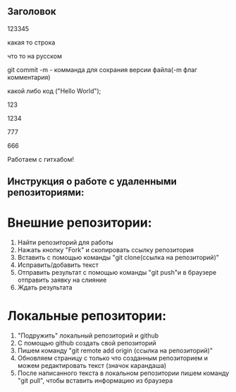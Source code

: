 ## Заголовок

123345

какая то строка

что то на русском

git commit -m - комманда для сохрания версии файла(-m флаг комментария)

какой либо код
("Hello World");

123

1234

777

666

Работаем с гитхабом!

## Инструкция о работе с удаленными репозиториями:
# Внешние репозитории:
1. Найти репозиторий для работы
2. Нажать кнопку "Fork" и скопировать ссылку репозитория
3. Вставить с помощью команды "git clone(ссылка на репозиторий)"
4. Исправить/добавить текст
5. Отправить результат с помощью команды "git push"и в браузере отправить заявку на слияние
6. Ждать результата

# Локальные репозитории:
1. "Подружить" локальный репозиторий и github
2. С помощью github создать свой репозиторий
3. Пишем команду "git remote add origin (ссылка на репозиторий)"
4. Обновляем страницу с только что созданным репозиторием и можем редактировать текст (значок карандаша)
5. После написанного текста в локальном репозитории пишем команду "git pull", чтобы вставить информацию из браузера
